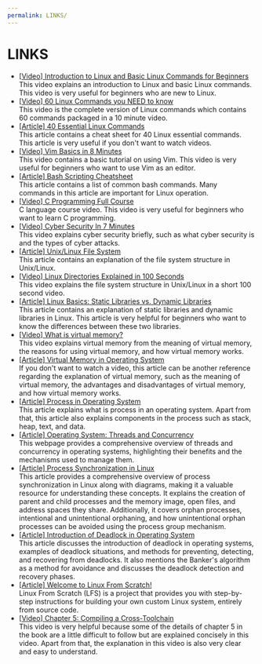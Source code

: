 ```yaml
---
permalink: LINKS/
---
```


# LINKS

* [[Video] Introduction to Linux and Basic Linux Commands for Beginners](https://youtu.be/IVquJh3DXUA?si=W0bT9dpQEv9vYreg)<br>
This video explains an introduction to Linux and basic Linux commands. This video is very useful for beginners who are new to Linux.
* [[Video] 60 Linux Commands you NEED to know](https://youtu.be/gd7BXuUQ91w?si=gZAfyMBcjgZvXskF)<br>
This video is the complete version of Linux commands which contains 60 commands packaged in a 10 minute video.
* [[Article] 40 Essential Linux Commands](https://www.hostinger.com/tutorials/linux-commands)<br>
This article contains a cheat sheet for 40 Linux essential commands. This article is very useful if you don't want to watch videos.
* [[Video] Vim Basics in 8 Minutes](https://youtu.be/ggSyF1SVFr4?si=fTMMxuGP3KVPI5tj)<br>
This video contains a basic tutorial on using Vim. This video is very useful for beginners who want to use Vim as an editor.
* [[Article] Bash Scripting Cheatsheet](https://devhints.io/bash)<br>
This article contains a list of common bash commands. Many commands in this article are important for Linux operation.
* [[Video] C Programming Full Course](https://www.youtube.com/watch?v=87SH2Cn0s9A)<br>
C language course video. This video is very useful for beginners who want to learn C programming.
* [[Video] Cyber Security In 7 Minutes](https://www.youtube.com/watch?v=inWWhr5tnEA)<br>
This video explains cyber security briefly, such as what cyber security is and the types of cyber attacks.
* [[Article] Unix/Linux File System](https://www.geeksforgeeks.org/unix-file-system/)<br>
This article contains an explanation of the file system structure in Unix/Linux.
* [[Video] Linux Directories Explained in 100 Seconds](https://www.youtube.com/watch?v=42iQKuQodW4)<br>
This video explains the file system structure in Unix/Linux in a short 100 second video.
* [[Article] Linux Basics: Static Libraries vs. Dynamic Libraries](https://medium.com/swlh/linux-basics-static-libraries-vs-dynamic-libraries-a7bcf8157779)<br>
This article contains an explanation of static libraries and dynamic libraries in Linux. This article is very helpful for beginners who want to know the differences between these two libraries.
* [[Video] What is virtual memory?](https://www.youtube.com/watch?v=2quKyPnUShQ)<br>
This video explains virtual memory from the meaning of virtual memory, the reasons for using virtual memory, and how virtual memory works.
* [[Article] Virtual Memory in Operating System](https://www.geeksforgeeks.org/virtual-memory-in-operating-system/)<br>
If you don't want to watch a video, this article can be another reference regarding the explanation of virtual memory, such as the meaning of virtual memory, the advantages and disadvantages of virtual memory, and how virtual memory works.
* [[Article] Process in Operating System](https://byjus.com/gate/process-in-operating-system-notes/)<br>
This article explains what is process in an operating system. Apart from that, this article also explains components in the process such as stack, heap, text, and data.
* [[Article] Operating System: Threads and Concurrency](https://medium.com/@akhandmishra/operating-system-threads-and-concurrency-aec2036b90f8)<br>
This webpage provides a comprehensive overview of threads and concurrency in operating systems, highlighting their benefits and the mechanisms used to manage them.
* [[Article] Process Synchronization in Linux](https://www.tutorialspoint.com/process-synchronization-in-linux#:~:text=Process%20synchronization%20in%20Linux%20involves,process%20is%20the%20child%20process)<br>
This article provides a comprehensive overview of process synchronization in Linux along with diagrams, making it a valuable resource for understanding these concepts. It explains the creation of parent and child processes and the memory image, open files, and address spaces they share. Additionally, it covers orphan processes, intentional and unintentional orphaning, and how unintentional orphan processes can be avoided using the process group mechanism.
* [[Article] Introduction of Deadlock in Operating System](https://www.geeksforgeeks.org/introduction-of-deadlock-in-operating-system/)<br>
This article discusses the introduction of deadlock in operating systems, examples of deadlock situations, and methods for preventing, detecting, and recovering from deadlocks. It also mentions the Banker's algorithm as a method for avoidance and discusses the deadlock detection and recovery phases.
* [[Article] Welcome to Linux From Scratch!](https://www.linuxfromscratch.org/)<br>
Linux From Scratch (LFS) is a project that provides you with step-by-step instructions for building your own custom Linux system, entirely from source code.
* [[Video] Chapter 5: Compiling a Cross-Toolchain](https://www.youtube.com/watch?v=uggsnHSELos)<br>
This video is very helpful because some of the details of chapter 5 in the book are a little difficult to follow but are explained concisely in this video. Apart from that, the explanation in this video is also very clear and easy to understand.
